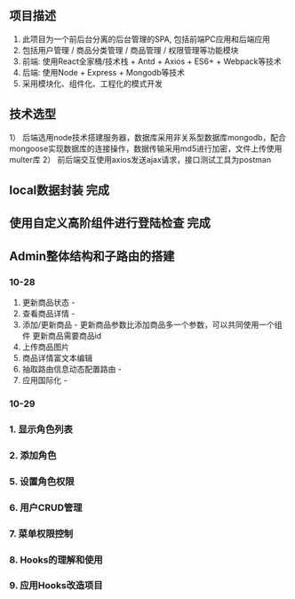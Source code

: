 ## 项目描述
1)	此项目为一个前后台分离的后台管理的SPA, 包括前端PC应用和后端应用
2)	包括用户管理 / 商品分类管理 / 商品管理 / 权限管理等功能模块
3)	前端: 使用React全家桶/技术栈 + Antd + Axios + ES6+ + Webpack等技术
4)	后端: 使用Node + Express + Mongodb等技术
5)	采用模块化、组件化、工程化的模式开发

## 技术选型
1） 后端选用node技术搭建服务器，数据库采用非关系型数据库mongodb，配合mongoose实现数据库的连接操作，数据传输采用md5进行加密，文件上传使用multer库
2） 前后端交互使用axios发送ajax请求，接口测试工具为postman  


## local数据封装 完成

## 使用自定义高阶组件进行登陆检查 完成

## Admin整体结构和子路由的搭建

### 10-28
 1. 更新商品状态 -
 2. 查看商品详情 -
 3. 添加/更新商品 -
    更新商品参数比添加商品多一个参数，可以共同使用一个组件
      更新商品需要商品id
 5. 上传商品图片
 6. 商品详情富文本编辑
 7. 抽取路由信息动态配置路由 -
 8. 应用国际化 -

### 10-29
### 1. 显示角色列表
### 2. 添加角色
### 5. 设置角色权限
### 6. 用户CRUD管理
### 7. 菜单权限控制
### 8. Hooks的理解和使用
### 9. 应用Hooks改造项目 